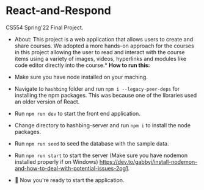 # React-and-Respond

CS554 Spring'22 Final Project.

- About: This project is a web application that allows users to create and share courses. We adopted a more hands-on approach for the courses in this project allowing the user to read and interact with the course items using a variety of images, videos, hyperlinks and modules like code editor directly into the course.\*
  **How to run this:**

* Make sure you have node installed on your maching.
* Navigate to `hashbing` folder and run `npm i --legacy-peer-deps` for installing the npm packages. This was because one of the libraries used an older version of React.
* Run `npm run dev` to start the front end application.
* Change directory to hashbing-server and run `npm i` to install the node packages.
* Run `npm run seed` to seed the database with the sample data.

* Run `npm run start` to start the server (Make sure you have nodemon installed properly if on Windows) https://dev.to/gabbyj/install-nodemon-and-how-to-deal-with-potential-issues-2og1.
* 🚀 Now you're ready to start the application.
